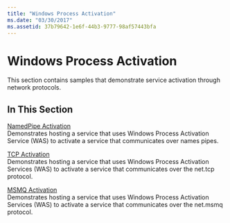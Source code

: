 ```yaml
---
title: "Windows Process Activation"
ms.date: "03/30/2017"
ms.assetid: 37b79642-1e6f-44b3-9777-98af57443bfa
---
```

# Windows Process Activation
This section contains samples that demonstrate service activation through network protocols.  
  
## In This Section  
 [NamedPipe Activation](../../../../docs/framework/wcf/samples/namedpipe-activation.md)  
 Demonstrates hosting a service that uses Windows Process Activation Service (WAS) to activate a service that communicates over names pipes.  
  
 [TCP Activation](../../../../docs/framework/wcf/samples/tcp-activation.md)  
 Demonstrates hosting a service that uses Windows Process Activation Services (WAS) to activate a service that communicates over the net.tcp protocol.

 [MSMQ Activation](../../../../docs/framework/wcf/samples/msmq-activation.md)  
 Demonstrates hosting a service that uses Windows Process Activation Services (WAS) to activate a service that communicates over the net.msmq protocol.
